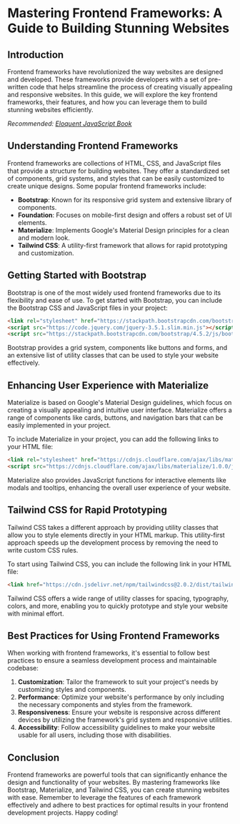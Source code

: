 # Mastering Frontend Frameworks: A Guide to Building Stunning Websites

## Introduction

Frontend frameworks have revolutionized the way websites are designed and developed. These frameworks provide developers with a set of pre-written code that helps streamline the process of creating visually appealing and responsive websites. In this guide, we will explore the key frontend frameworks, their features, and how you can leverage them to build stunning websites efficiently.

*Recommended: <a href="https://amazon.com/dp/B07C3KLQWX?tag=aiblogcontent-20" target="_blank" rel="nofollow sponsored">Eloquent JavaScript Book</a>*


## Understanding Frontend Frameworks

Frontend frameworks are collections of HTML, CSS, and JavaScript files that provide a structure for building websites. They offer a standardized set of components, grid systems, and styles that can be easily customized to create unique designs. Some popular frontend frameworks include:

- **Bootstrap**: Known for its responsive grid system and extensive library of components.
- **Foundation**: Focuses on mobile-first design and offers a robust set of UI elements.
- **Materialize**: Implements Google's Material Design principles for a clean and modern look.
- **Tailwind CSS**: A utility-first framework that allows for rapid prototyping and customization.

## Getting Started with Bootstrap

Bootstrap is one of the most widely used frontend frameworks due to its flexibility and ease of use. To get started with Bootstrap, you can include the Bootstrap CSS and JavaScript files in your project:

```markdown
<link rel="stylesheet" href="https://stackpath.bootstrapcdn.com/bootstrap/4.5.2/css/bootstrap.min.css">
<script src="https://code.jquery.com/jquery-3.5.1.slim.min.js"></script>
<script src="https://stackpath.bootstrapcdn.com/bootstrap/4.5.2/js/bootstrap.min.js"></script>
```

Bootstrap provides a grid system, components like buttons and forms, and an extensive list of utility classes that can be used to style your website effectively.

## Enhancing User Experience with Materialize

Materialize is based on Google's Material Design guidelines, which focus on creating a visually appealing and intuitive user interface. Materialize offers a range of components like cards, buttons, and navigation bars that can be easily implemented in your project.

To include Materialize in your project, you can add the following links to your HTML file:

```markdown
<link rel="stylesheet" href="https://cdnjs.cloudflare.com/ajax/libs/materialize/1.0.0/css/materialize.min.css">
<script src="https://cdnjs.cloudflare.com/ajax/libs/materialize/1.0.0/js/materialize.min.js"></script>
```

Materialize also provides JavaScript functions for interactive elements like modals and tooltips, enhancing the overall user experience of your website.

## Tailwind CSS for Rapid Prototyping

Tailwind CSS takes a different approach by providing utility classes that allow you to style elements directly in your HTML markup. This utility-first approach speeds up the development process by removing the need to write custom CSS rules.

To start using Tailwind CSS, you can include the following link in your HTML file:

```markdown
<link href="https://cdn.jsdelivr.net/npm/tailwindcss@2.0.2/dist/tailwind.min.css" rel="stylesheet">
```

Tailwind CSS offers a wide range of utility classes for spacing, typography, colors, and more, enabling you to quickly prototype and style your website with minimal effort.

## Best Practices for Using Frontend Frameworks

When working with frontend frameworks, it's essential to follow best practices to ensure a seamless development process and maintainable codebase:

1. **Customization**: Tailor the framework to suit your project's needs by customizing styles and components.
2. **Performance**: Optimize your website's performance by only including the necessary components and styles from the framework.
3. **Responsiveness**: Ensure your website is responsive across different devices by utilizing the framework's grid system and responsive utilities.
4. **Accessibility**: Follow accessibility guidelines to make your website usable for all users, including those with disabilities.

## Conclusion

Frontend frameworks are powerful tools that can significantly enhance the design and functionality of your websites. By mastering frameworks like Bootstrap, Materialize, and Tailwind CSS, you can create stunning websites with ease. Remember to leverage the features of each framework effectively and adhere to best practices for optimal results in your frontend development projects. Happy coding!